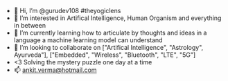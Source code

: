 - 👋 Hi, I’m @gurudev108 #theyogiclens
- 👀 I’m interested in Artifical Intelligence, Human Organism and everything in between
- 🌱 I’m currently learning how to articulate by thoughts and ideas in a language a machine learning model can understand
- 💞️ I’m looking to collaborate on ["Artifical Intelligence", "Astrology", Ayurveda"], ["Embedded", "Wireless", "Bluetooth", "LTE", "5G"]
- <3 Solving the mystery puzzle one day at a time
- 📫 ankit.verma@hotmail.com

<!---
gurudev108/gurudev108 is a ✨ special ✨ repository because its `README.md` (this file) appears on your GitHub profile.
You can click the Preview link to take a look at your changes.
--->
